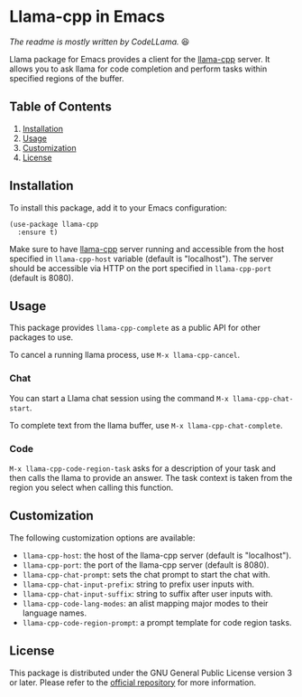 # Llama-cpp in Emacs

*The readme is mostly written by CodeLLama.* :satisfied:

Llama package for Emacs provides a client for the
[llama-cpp](https://github.com/ggerganov/llama.cpp) server. It allows you to ask
llama for code completion and perform tasks within specified regions of the
buffer.

## Table of Contents

1. [Installation](#installation)
2. [Usage](#usage)
3. [Customization](#customization)
4. [License](#license)

## Installation

To install this package, add it to your Emacs configuration:

```elisp
(use-package llama-cpp
  :ensure t)
```

Make sure to have [llama-cpp](https://github.com/ggerganov/llama-cpp) server
running and accessible from the host specified in `llama-cpp-host` variable (default
is "localhost"). The server should be accessible via HTTP on the port specified
in `llama-cpp-port` (default is 8080).

## Usage

This package provides `llama-cpp-complete` as a public API for other packages to
use.

To cancel a running llama process, use `M-x llama-cpp-cancel`.

### Chat

You can start a Llama chat session using the command `M-x llama-cpp-chat-start`.

To complete text from the llama buffer, use `M-x llama-cpp-chat-complete`.

### Code

`M-x llama-cpp-code-region-task` asks for a description of your task and then calls
the llama to provide an answer. The task context is taken from the region you select
when calling this function.

## Customization

The following customization options are available:

* `llama-cpp-host`: the host of the llama-cpp server (default is "localhost").
* `llama-cpp-port`: the port of the llama-cpp server (default is 8080).
* `llama-cpp-chat-prompt`: sets the chat prompt to start the chat with.
* `llama-cpp-chat-input-prefix`: string to prefix user inputs with.
* `llama-cpp-chat-input-suffix`: string to suffix after user inputs with.
* `llama-cpp-code-lang-modes`: an alist mapping major modes to their language names.
* `llama-cpp-code-region-prompt`: a prompt template for code region tasks.

## License

This package is distributed under the GNU General Public License version 3 or
later. Please refer to the
[official repository](https://github.com/kurnevsky/llama-cpp.el) for more information.

